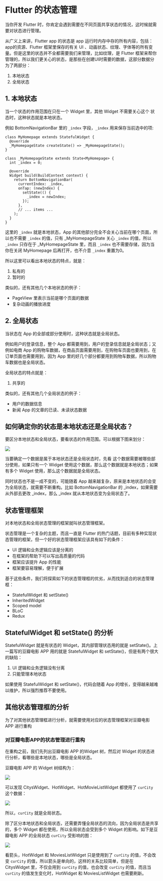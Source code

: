 # Flutter 的状态管理

当你开发 Flutter 时，你肯定会遇到需要在不同页面共享状态的情况，这时候就需要对状态进行管理。

从广义上来讲，Flutter app 的状态是 app 运行时内存中存的所有内容，包括：app的资源、Flutter 框架里保存的有关 UI 、动画状态、纹理、字体等的所有变量。但是这里的状态并不全都需要我们来管理，比如纹理，是 Flutter 框架来帮你管理的，所以我们更关心的状态，是那些在创建UI时需要的数据，这部分数据分为了两部分：

1. 本地状态
2. 全局状态

## 1. 本地状态

当一个状态的作用范围在只在一个 Widget 里，其他 Widget 不需要关心这个 状态时，这种状态就是本地状态。

例如 BottomNavigationBar 里的 `_index` 字段，`_index` 用来保存当前选中的项:
```
class MyHomepage extends StatefulWidget {
  @override
  _MyHomepageState createState() => _MyHomepageState();
}

class _MyHomepageState extends State<MyHomepage> {
  int _index = 0;

  @override
  Widget build(BuildContext context) {
    return BottomNavigationBar(
      currentIndex: _index,
      onTap: (newIndex) {
        setState(() {
          _index = newIndex;
        });
      },
      // ... items ...
    );
  }
}
```
这里的 `_index` 就是本地状态，App 的其他部分完全不会关心当前在哪个页面，所以也不需要 `_index` 的值，只有 _MyHomepageState 关心 `_index` 的值，所以 `_index` 只存在于 _MyHomepageState 里，而且 `_index` 也不需要存储，因为当你在关闭 MyHomepage 后再打开，也不介意 `_index` 重置为0。

所以这里可以看出本地状态的特点，就是：

1. 私有的
2. 暂时的
 
类似的，还有其他几个本地状态的例子：
 
 * PageView 里表示当前是哪个页面的数据
 * 复杂动画的播放进度


## 2. 全局状态
当状态在 App 的全部或部分使用时，这种状态就是全局状态。

例如用户的登录信息，整个 App 都需要用到，用户的登录信息就是全局状态；又例如电商 App 的购物车数据，在商品页面需要用到，在购物车页面也要用到，在订单页面也需要用到，因为 App 里的好几个部分都要用到购物车数据，所以购物车数据也是全局状态。


全局状态的特点就是：

1. 共享的


类似的，还有其他几个全局状态的例子：

* 用户的数据信息
* 新闻 App 的文章的已读、未读状态数据


## 如何确定你的状态是本地状态还是全局状态？

要区分本地状态和全局状态，要看状态的作用范围。可以根据下图来划分：

![](https://user-gold-cdn.xitu.io/2019/4/25/16a551aced2ee54f?w=710&h=459&f=png&s=24905)

当要确定一个数据是属于本地状态还是全局状态时，先看 这个数据需要被哪些部分使用，如果只有一个 Widget 使用这个数据，那么这个数据就是本地状态；如果有多个 Widget 使用，那么这个数据就是全局状态。

同时状态也不是一成不变的，可能随着 App 越来越复杂，原来是本地状态的会变为全局状态，就需要不断重构。比如 BottomNavigationBar 的 _index，如果需要从外部去更改 _index，那么 _index 就从本地状态变为全局状态了。

## 状态管理框架
对本地状态和全局状态管理的框架就叫状态管理框架。

状态管理是一个复杂的主题，而且一直是 Flutter 的热门话题，目前有多种实现状态管理的框架，但一个好的状态管理框架应该具有如下的条件：

* UI 逻辑和业务逻辑应该是分离的
* 在框架的帮助下可以写出高质量的代码
* 框架应该提升 App 的性能
* 框架要容易理解，便于扩展

基于这些条件，我们将探索如下的状态管理框的优劣，从而找到适合的状态管理框：

* StatefulWidget 和 setState() 
* InheritedWidget
* Scoped model
* BLoC
* Redux


## StatefulWidget 和 setState() 的分析
StatefulWidget 就是有状态的 Widget，其内部管理状态用的就是 setState()。上一篇写的豆瓣电影 APP 用的就是 StatefulWidget 和 setState()，但是有两个很大的缺陷：

1. UI 逻辑和业务逻辑没有分离
2. 只能管理本地状态

如果使用 StatefulWidget 和 setState()，代码会随着 App 的增长，变得越来越难以维护，所以强烈推荐不要使用。

## 其他状态管理框的分析
为了对其他状态管理框进行分析，就需要使用对应的状态管理框架对豆瓣电影 APP 进行重构

### 对豆瓣电影APP的状态管理进行重构

在重构之前，我们先列出豆瓣电影 APP 的Widget 树，然后对 Widget 的状态进行分析，看哪些是本地状态，哪些是全局状态。

豆瓣电影 APP 的 Widget 树结构为：

![](https://user-gold-cdn.xitu.io/2019/4/30/16a69e21c8e8ff0a?w=974&h=794&f=png&s=27375)

可以发现 CitysWidget、HotWidget、HotMovieListWidget 都使用了 `curCity` 这个数据：

![](https://user-gold-cdn.xitu.io/2019/4/30/16a69eab4bdf8dbc?w=974&h=794&f=png&s=33490)

所以，`curCity` 就是全局状态。

除了区分本地状态和全局状态，还需要弄懂全局状态的流向，因为全局状态是共享的，多个 Widget 都在使用，所以全局状态会受到多个 Widget 的影响。如下是豆瓣电影 APP 的全局状态 `curCity`  受影响的图：


![](https://user-gold-cdn.xitu.io/2019/5/22/16adc54c768b8d04?w=974&h=821&f=png&s=46886)

看箭头，HotWidget 和 MoviesListWidget 只是使用到了 `curCity` 的值，不会改变 `curCity` 的值，所以箭头是单向的，这样的关系比较简单，但是在 CitysWidget 里，不仅会用到 `curCity` 的值，也会改变 `curCity` 的值，而且当 `curCity` 的值发生变化时，HotWidget 和 MoviesListWidget 也需要刷新。